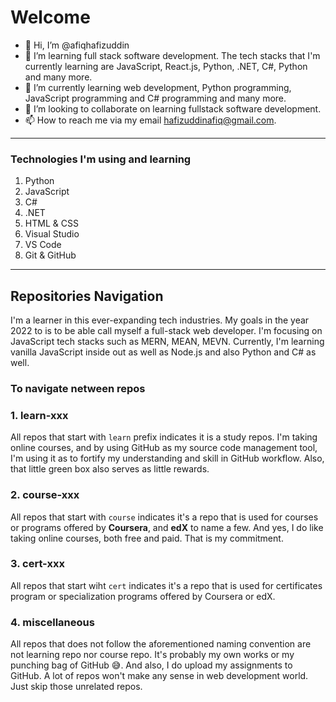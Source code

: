 # **Welcome**

- 👋 Hi, I’m @afiqhafizuddin
- 👀 I’m learning full stack software development. The tech stacks that I'm currently learning are JavaScript, React.js, Python, .NET, C#, Python and many more.
- 🌱 I’m currently learning web development, Python programming, JavaScript programming and C# programming and many more.
- 💞️ I’m looking to collaborate on learning fullstack software development.
- 📫 How to reach me via my email hafizuddinafiq@gmail.com.

---

### **Technologies I'm using and learning**

1. Python
1. JavaScript
1. C#
1. .NET
1. HTML & CSS
1. Visual Studio
1. VS Code
1. Git & GitHub

<!---
AFIQHAFIZUDDIN99/AFIQHAFIZUDDIN99 is a ✨ special ✨ repository because its `README.md` (this file) appears on your GitHub profile.
You can click the Preview link to take a look at your changes.
--->

---

## **Repositories Navigation**

I'm a learner in this ever-expanding tech industries. My goals in the year 2022 to is to be able call myself a full-stack web developer. I'm focusing on JavaScript tech stacks such as MERN, MEAN, MEVN. Currently, I'm learning vanilla JavaScript inside out as well as Node.js and also Python and C# as well.

### **To navigate netween repos**

### **1. learn-xxx**

All repos that start with `learn` prefix indicates it is a study repos. I'm taking online courses, and by using GitHub as my source code management tool, I'm using it as to fortify my understanding and skill in GitHub workflow. Also, that little green box also serves as little rewards.

### **2. course-xxx**

All repos that start with `course` indicates it's a repo that is used for courses or programs offered by **Coursera**, and **edX** to name a few. And yes, I do like taking online courses, both free and paid. That is my commitment.

### **3. cert-xxx**

All repos that start wiht `cert` indicates it's a repo that is used for certificates program or specialization programs offered by Coursera or edX.

### **4. miscellaneous**

All repos that does not follow the aforementioned naming convention are not learning repo nor course repo. It's probably my own works or my punching bag of GitHub 😅. And also, I do upload my assignments to GitHub. A lot of repos won't make any sense in web development world. Just skip those unrelated repos.
